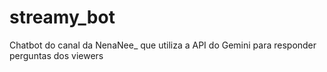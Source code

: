 # streamy_bot
Chatbot do canal da NenaNee_ que utiliza a API do Gemini para responder perguntas dos viewers
